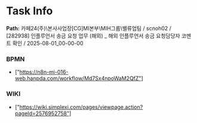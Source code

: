 # Task Info

**Path:** 카페24(주)\본사사업장\[CG]MI본부\MIH그룹\밸류업팀 / scnoh02 / [282938] 인플루언서 송금 요청 업무 (해외) _ 해외 인플루언서 송금 요청담당자 코멘트 확인 / 2025-08-01_00-00-00

### BPMN
- ["https://n8n-mi-016-web.hanpda.com/workflow/Md7Sx4npoWaM2QfZ"]

### WIKI
- ["https://wiki.simplexi.com/pages/viewpage.action?pageId=2576952758"]

